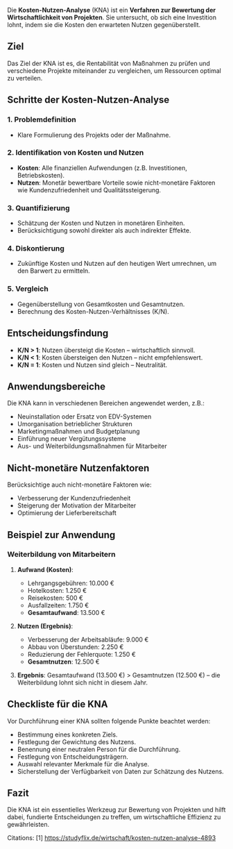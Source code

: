 Die **Kosten-Nutzen-Analyse** (KNA) ist ein **Verfahren zur Bewertung der Wirtschaftlichkeit von Projekten**. Sie untersucht, ob sich eine Investition lohnt, indem sie die Kosten den erwarteten Nutzen gegenüberstellt.

## Ziel
Das Ziel der KNA ist es, die Rentabilität von Maßnahmen zu prüfen und verschiedene Projekte miteinander zu vergleichen, um Ressourcen optimal zu verteilen.

## Schritte der Kosten-Nutzen-Analyse

### 1. Problemdefinition
- Klare Formulierung des Projekts oder der Maßnahme.

### 2. Identifikation von Kosten und Nutzen
- **Kosten**: Alle finanziellen Aufwendungen (z.B. Investitionen, Betriebskosten).
- **Nutzen**: Monetär bewertbare Vorteile sowie nicht-monetäre Faktoren wie Kundenzufriedenheit und Qualitätssteigerung.

### 3. Quantifizierung
- Schätzung der Kosten und Nutzen in monetären Einheiten.
- Berücksichtigung sowohl direkter als auch indirekter Effekte.

### 4. Diskontierung
- Zukünftige Kosten und Nutzen auf den heutigen Wert umrechnen, um den Barwert zu ermitteln.

### 5. Vergleich
- Gegenüberstellung von Gesamtkosten und Gesamtnutzen.
- Berechnung des Kosten-Nutzen-Verhältnisses (K/N).

## Entscheidungsfindung
- **K/N > 1**: Nutzen übersteigt die Kosten – wirtschaftlich sinnvoll.
- **K/N < 1**: Kosten übersteigen den Nutzen – nicht empfehlenswert.
- **K/N = 1**: Kosten und Nutzen sind gleich – Neutralität.

## Anwendungsbereiche
Die KNA kann in verschiedenen Bereichen angewendet werden, z.B.:
- Neuinstallation oder Ersatz von EDV-Systemen
- Umorganisation betrieblicher Strukturen
- Marketingmaßnahmen und Budgetplanung
- Einführung neuer Vergütungssysteme
- Aus- und Weiterbildungsmaßnahmen für Mitarbeiter

## Nicht-monetäre Nutzenfaktoren
Berücksichtige auch nicht-monetäre Faktoren wie:
- Verbesserung der Kundenzufriedenheit
- Steigerung der Motivation der Mitarbeiter
- Optimierung der Lieferbereitschaft

## Beispiel zur Anwendung
### Weiterbildung von Mitarbeitern
1. **Aufwand (Kosten)**:
   - Lehrgangsgebühren: 10.000 €
   - Hotelkosten: 1.250 €
   - Reisekosten: 500 €
   - Ausfallzeiten: 1.750 €
   - **Gesamtaufwand**: 13.500 €

2. **Nutzen (Ergebnis)**:
   - Verbesserung der Arbeitsabläufe: 9.000 €
   - Abbau von Überstunden: 2.250 €
   - Reduzierung der Fehlerquote: 1.250 €
   - **Gesamtnutzen**: 12.500 €

3. **Ergebnis**: Gesamtaufwand (13.500 €) > Gesamtnutzen (12.500 €) – die Weiterbildung lohnt sich nicht in diesem Jahr.

## Checkliste für die KNA
Vor Durchführung einer KNA sollten folgende Punkte beachtet werden:
- Bestimmung eines konkreten Ziels.
- Festlegung der Gewichtung des Nutzens.
- Benennung einer neutralen Person für die Durchführung.
- Festlegung von Entscheidungsträgern.
- Auswahl relevanter Merkmale für die Analyse.
- Sicherstellung der Verfügbarkeit von Daten zur Schätzung des Nutzens.
  
## Fazit
Die KNA ist ein essentielles Werkzeug zur Bewertung von Projekten und hilft dabei, fundierte Entscheidungen zu treffen, um wirtschaftliche Effizienz zu gewährleisten.

Citations:
[1] https://studyflix.de/wirtschaft/kosten-nutzen-analyse-4893